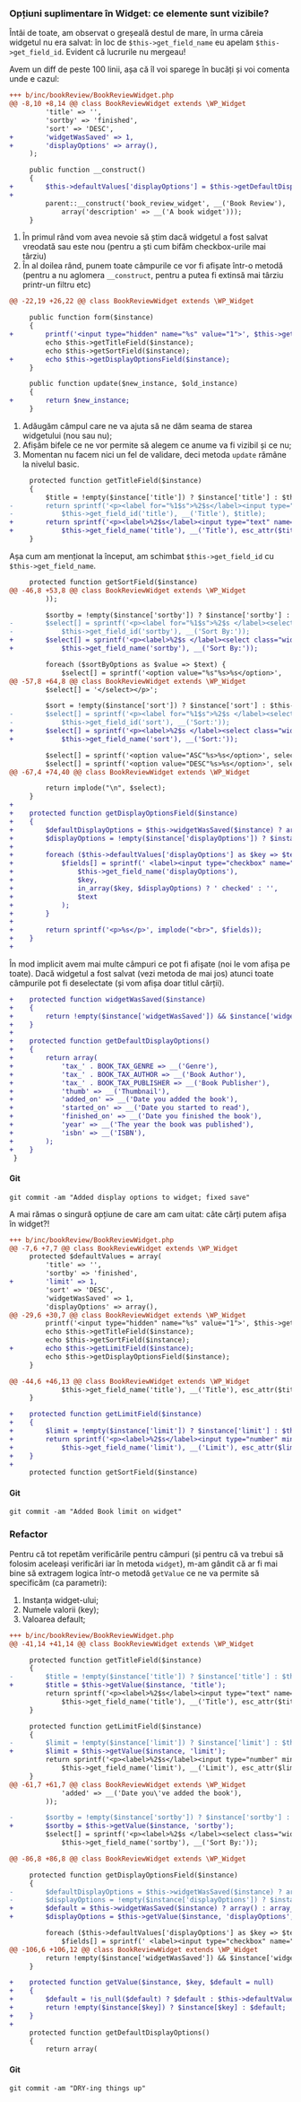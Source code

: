 ### Opțiuni suplimentare în Widget: ce elemente sunt vizibile?

Întâi de toate, am observat o greșeală destul de mare, în urma căreia widgetul nu era salvat: în loc de `$this->get_field_name` eu apelam `$this->get_field_id`. Evident că lucrurile nu mergeau!

Avem un diff de peste 100 linii, așa că îl voi sparege în bucăți și voi comenta unde e cazul:

```diff
+++ b/inc/bookReview/BookReviewWidget.php
@@ -8,10 +8,14 @@ class BookReviewWidget extends \WP_Widget
         'title' => '',
         'sortby' => 'finished',
         'sort' => 'DESC',
+        'widgetWasSaved' => 1,
+        'displayOptions' => array(),
     );

     public function __construct()
     {
+        $this->defaultValues['displayOptions'] = $this->getDefaultDisplayOptions();
+
         parent::__construct('book_review_widget', __('Book Review'),
             array('description' => __('A book widget')));
     }
```

1. În primul rând vom avea nevoie să știm dacă widgetul a fost salvat vreodată sau este nou (pentru a ști cum bifăm checkbox-urile mai târziu)
2. În al doilea rând, punem toate câmpurile ce vor fi afișate într-o metodă (pentru a nu aglomera `__construct`, pentru a putea fi extinsă mai târziu printr-un filtru etc)

```diff
@@ -22,19 +26,22 @@ class BookReviewWidget extends \WP_Widget

     public function form($instance)
     {
+        printf('<input type="hidden" name="%s" value="1">', $this->get_field_name('widgetWasSaved'));
         echo $this->getTitleField($instance);
         echo $this->getSortField($instance);
+        echo $this->getDisplayOptionsField($instance);
     }

     public function update($new_instance, $old_instance)
     {
+        return $new_instance;
     }
```

1. Adăugăm câmpul care ne va ajuta să ne dăm seama de starea widgetului (nou sau nu);
2. Afișăm bifele ce ne vor permite să alegem ce anume va fi vizibil și ce nu;
3. Momentan nu facem nici un fel de validare, deci metoda `update` rămâne la nivelul basic.

```diff
     protected function getTitleField($instance)
     {
         $title = !empty($instance['title']) ? $instance['title'] : $this->defaultValues['title'];
-        return sprintf('<p><label for="%1$s">%2$s</label><input type="text" name="%1$s" value="%3$s" class="widefat"></p>',
-            $this->get_field_id('title'), __('Title'), $title);
+        return sprintf('<p><label>%2$s</label><input type="text" name="%1$s" value="%3$s" class="widefat"></p>',
+            $this->get_field_name('title'), __('Title'), esc_attr($title));
     }
```
Așa cum am menționat la început, am schimbat `$this->get_field_id` cu `$this->get_field_name`.

```diff
     protected function getSortField($instance)
@@ -46,8 +53,8 @@ class BookReviewWidget extends \WP_Widget
         ));

         $sortby = !empty($instance['sortby']) ? $instance['sortby'] : $this->defaultValues['sortby'];
-        $select[] = sprintf('<p><label for="%1$s">%2$s </label><select class="widefat" name="%1$s">',
-            $this->get_field_id('sortby'), __('Sort By:'));
+        $select[] = sprintf('<p><label>%2$s </label><select class="widefat" name="%1$s">',
+            $this->get_field_name('sortby'), __('Sort By:'));

         foreach ($sortByOptions as $value => $text) {
             $select[] = sprintf('<option value="%s"%s>%s</option>',
@@ -57,8 +64,8 @@ class BookReviewWidget extends \WP_Widget
         $select[] = '</select></p>';

         $sort = !empty($instance['sort']) ? $instance['sort'] : $this->defaultValues['sort'];
-        $select[] = sprintf('<p><label for="%1$s">%2$s </label><select class="widefat" name="%1$s">',
-            $this->get_field_id('sort'), __('Sort:'));
+        $select[] = sprintf('<p><label>%2$s </label><select class="widefat" name="%1$s">',
+            $this->get_field_name('sort'), __('Sort:'));

         $select[] = sprintf('<option value="ASC"%s>%s</option>', selected('ASC', $sort, false), __('ASC'));
         $select[] = sprintf('<option value="DESC"%s>%s</option>', selected('DESC', $sort, false), __('DESC'));
@@ -67,4 +74,40 @@ class BookReviewWidget extends \WP_Widget

         return implode("\n", $select);
     }
+
+    protected function getDisplayOptionsField($instance)
+    {
+        $defaultDisplayOptions = $this->widgetWasSaved($instance) ? array() : array_keys($this->defaultValues['displayOptions']);
+        $displayOptions = !empty($instance['displayOptions']) ? $instance['displayOptions'] : $defaultDisplayOptions;
+
+        foreach ($this->defaultValues['displayOptions'] as $key => $text) {
+            $fields[] = sprintf(' <label><input type="checkbox" name="%1$s[]" value="%2$s" %3$s> %4$s</label>',
+                $this->get_field_name('displayOptions'),
+                $key,
+                in_array($key, $displayOptions) ? ' checked' : '',
+                $text
+            );
+        }
+
+        return sprintf('<p>%s</p>', implode("<br>", $fields));
+    }
+
```

În mod implicit avem mai multe câmpuri ce pot fi afișate (noi le vom afișa pe toate). Dacă widgetul a fost salvat (vezi metoda de mai jos) atunci toate câmpurile pot fi deselectate (și vom afișa doar titlul cărții).

```diff
+    protected function widgetWasSaved($instance)
+    {
+        return !empty($instance['widgetWasSaved']) && $instance['widgetWasSaved'] == 1;
+    }
+
+    protected function getDefaultDisplayOptions()
+    {
+        return array(
+            'tax_' . BOOK_TAX_GENRE => __('Genre'),
+            'tax_' . BOOK_TAX_AUTHOR => __('Book Author'),
+            'tax_' . BOOK_TAX_PUBLISHER => __('Book Publisher'),
+            'thumb' => __('Thumbnail'),
+            'added_on' => __('Date you added the book'),
+            'started_on' => __('Date you started to read'),
+            'finished_on' => __('Date you finished the book'),
+            'year' => __('The year the book was published'),
+            'isbn' => __('ISBN'),
+        );
+    }
 }
```


#### Git
```
git commit -am "Added display options to widget; fixed save"
```


A mai rămas o singură opțiune de care am cam uitat: câte cărți putem afișa în widget?!

```diff
+++ b/inc/bookReview/BookReviewWidget.php
@@ -7,6 +7,7 @@ class BookReviewWidget extends \WP_Widget
     protected $defaultValues = array(
         'title' => '',
         'sortby' => 'finished',
+        'limit' => 1,
         'sort' => 'DESC',
         'widgetWasSaved' => 1,
         'displayOptions' => array(),
@@ -29,6 +30,7 @@ class BookReviewWidget extends \WP_Widget
         printf('<input type="hidden" name="%s" value="1">', $this->get_field_name('widgetWasSaved'));
         echo $this->getTitleField($instance);
         echo $this->getSortField($instance);
+        echo $this->getLimitField($instance);
         echo $this->getDisplayOptionsField($instance);
     }

@@ -44,6 +46,13 @@ class BookReviewWidget extends \WP_Widget
             $this->get_field_name('title'), __('Title'), esc_attr($title));
     }

+    protected function getLimitField($instance)
+    {
+        $limit = !empty($instance['limit']) ? $instance['limit'] : $this->defaultValues['limit'];
+        return sprintf('<p><label>%2$s</label><input type="number" min="1" step="1" name="%1$s" value="%3$s" class="widefat"></p>',
+            $this->get_field_name('limit'), __('Limit'), esc_attr($limit));
+    }
+
     protected function getSortField($instance)
```


#### Git
```
git commit -am "Added Book limit on widget"
```


### Refactor

Pentru că tot repetăm verificările pentru câmpuri (și pentru că va trebui să folosim aceleași verificări iar în metoda `widget`), m-am gândit că ar fi mai bine să extragem logica într-o metodă `getValue` ce ne va permite să specificăm (ca parametri):

1. Instanța widget-ului;
2. Numele valorii (key);
3. Valoarea default;

```diff
+++ b/inc/bookReview/BookReviewWidget.php
@@ -41,14 +41,14 @@ class BookReviewWidget extends \WP_Widget

     protected function getTitleField($instance)
     {
-        $title = !empty($instance['title']) ? $instance['title'] : $this->defaultValues['title'];
+        $title = $this->getValue($instance, 'title');
         return sprintf('<p><label>%2$s</label><input type="text" name="%1$s" value="%3$s" class="widefat"></p>',
             $this->get_field_name('title'), __('Title'), esc_attr($title));
     }

     protected function getLimitField($instance)
     {
-        $limit = !empty($instance['limit']) ? $instance['limit'] : $this->defaultValues['limit'];
+        $limit = $this->getValue($instance, 'limit');
         return sprintf('<p><label>%2$s</label><input type="number" min="1" step="1" name="%1$s" value="%3$s" class="widefat"></p>',
             $this->get_field_name('limit'), __('Limit'), esc_attr($limit));
     }
@@ -61,7 +61,7 @@ class BookReviewWidget extends \WP_Widget
             'added' => __('Date you\'ve added the book'),
         ));

-        $sortby = !empty($instance['sortby']) ? $instance['sortby'] : $this->defaultValues['sortby'];
+        $sortby = $this->getValue($instance, 'sortby');
         $select[] = sprintf('<p><label>%2$s </label><select class="widefat" name="%1$s">',
             $this->get_field_name('sortby'), __('Sort By:'));

@@ -86,8 +86,8 @@ class BookReviewWidget extends \WP_Widget

     protected function getDisplayOptionsField($instance)
     {
-        $defaultDisplayOptions = $this->widgetWasSaved($instance) ? array() : array_keys($this->defaultValues['displayOptions']);
-        $displayOptions = !empty($instance['displayOptions']) ? $instance['displayOptions'] : $defaultDisplayOptions;
+        $default = $this->widgetWasSaved($instance) ? array() : array_keys($this->defaultValues['displayOptions']);
+        $displayOptions = $this->getValue($instance, 'displayOptions', $default);

         foreach ($this->defaultValues['displayOptions'] as $key => $text) {
             $fields[] = sprintf(' <label><input type="checkbox" name="%1$s[]" value="%2$s" %3$s> %4$s</label>',
@@ -106,6 +106,12 @@ class BookReviewWidget extends \WP_Widget
         return !empty($instance['widgetWasSaved']) && $instance['widgetWasSaved'] == 1;
     }

+    protected function getValue($instance, $key, $default = null)
+    {
+        $default = !is_null($default) ? $default : $this->defaultValues[$key];
+        return !empty($instance[$key]) ? $instance[$key] : $default;
+    }
+
     protected function getDefaultDisplayOptions()
     {
         return array(
```

#### Git
```
git commit -am "DRY-ing things up"
```
